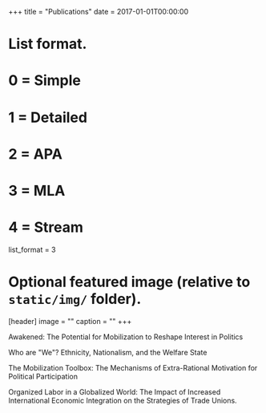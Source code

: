 +++
title = "Publications"
date = 2017-01-01T00:00:00

# List format.
#   0 = Simple
#   1 = Detailed
#   2 = APA
#   3 = MLA
#   4 = Stream
list_format = 3

# Optional featured image (relative to `static/img/` folder).
[header]
image = ""
caption = ""
+++

Awakened: The Potential for Mobilization to Reshape Interest in Politics

Who are "We"? Ethnicity, Nationalism, and the Welfare State

The Mobilization Toolbox: The Mechanisms of Extra-Rational Motivation for Political Participation

Organized Labor in a Globalized World: The Impact of Increased International Economic Integration on the Strategies of Trade Unions.
